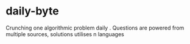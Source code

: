 # daily-byte
Crunching one algorithmic problem daily . Questions are powered from multiple sources, solutions utilises n languages
